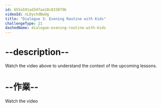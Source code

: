 ```yaml
---
id: 655a591ad34faa18c8338f9b
videoId: nLDychdBwUg
title: "Dialogue 3: Evening Routine with Kids"
challengeType: 21
dashedName: dialogue-evening-routine-with-kids
---
```


# --description--

Watch the video above to understand the context of the upcoming lessons.

# --作業--

Watch the video
